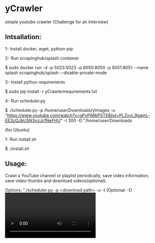 # yCrawler
simple youtube crawler (Challenge for an Interview)

## Intsallation:
1- Install docker, wget, python-pip

2- Run scrapinghub/splash container

$ sudo docker run -d -p 5023:5023 -p 8050:8050 -p 8051:8051 --name splash scrapinghub/splash --disable-private-mode

3- Install python requirements

$ sudo pip install -r yCrawler/requirements.txt

4- Run scheduler.py

$ ./scheduler.py -p /home/user/Downloads/yImages -u "https://www.youtube.com/watch?v=qPvPiMbPSTE&list=PLZyvi_9gamL-EE3zQJbU5N3nzJcfNeFHU" -t 300 -D "/home/user/Downloads

(for Ubuntu)

1- Run install.sh

$ ./install.sh



## Usage:
Crawl a YouTube channel or playlist periodically, save video information, save video thumbs and download videos(optional).

Options: "./scheduler.py -p \<download path> -u <start url> -t <time in seconds> (Optional: -D <video download path>) (Optional start as deamon: -d)"
